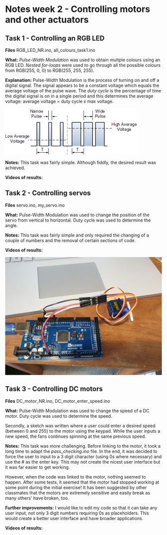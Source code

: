 # Notes week 2 - Controlling motors and other actuators

## Task 1 - Controlling an RGB LED

**Files** RGB_LED_NR.ino, all_colours_task1.ino <br />

**What:**  _Pulse-Width Modulation_ was used to obtain multple colours using an RGB LED. _Nested for-loops_ were used to go through all the possible colours from RGB(255, 0, 0) to RGB(255, 255, 255). <br />

**Explanation:** Pulse-Width Modulation is the process of turning on and off a digital signal. The signal appears to be a constant voltage which equals the average voltage of the pulse wave. The _duty cycle_ is the percentage of time the digital signal is on in a single period and this determines the average voltage: average voltage = duty cycle x max voltage.

<img src="PWM.gif"
     alt="Pulse width modulation"
     />

**Notes:** This task was fairly simple. Although fiddly, the desired result was achieved. <br /> 

**Videos of results:** 


## Task 2 - Controlling servos

**Files** servo.ino, my_servo.ino <br />

**What:**  Pulse-Width Modulation was used to change the position of the servo from vertical to horizontal. Duty cycle was used to determine the angle. <br />

**Notes:** This task was fairly simple and only required the changing of a couple of numbers and the removal of certain sections of code. <br />

**Videos of results:** 

<img src="servo_setup.jpg"
     alt="Setup of servo"
     />

## Task 3 - Controlling DC motors

**Files** DC_motor_NR.ino, DC_motor_enter_speed.ino <br />

**What:**  Pulse-Width Modulation was used to change the speed of a DC motor. Duty cycle was used to determine the speed. <br />

Secondly, a sketch was written where a user could enter a desired speed (between 0 and 255) to the motor using the keypad. While the user inputs a new speed, the fans continues spinning at the same previous speed. <br />

**Notes:** This task was more challenging. Before linking to the motor, it took a long time to adapt the *pass_checking.ino* file. In the end, it was decided to force the user to input to a 3 digit character (using 0s where necessary) and use the # as the enter key. This may not create the nicest user interface but it was far easier to get working. <br />

However, when the code was linked to the motor, nothing seemed to happen. After some tests, it seemed that the motor had stopped working at some point during the initial exercise! It has been suggested by other classmates that the motors are extremely sensitive and easily break as many others' have broken, too. <br />

**Further improvements:** I would like to edit my code so that it can take any user input, not only 3 digit numbers requiring 0s as placeholders. This would create a better user interface and have broader applications. 

**Videos of results:** 